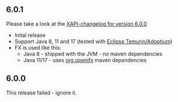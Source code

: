 ## 6.0.1
Please take a look at the [XAPI-changelog for version 6.0.0](https://github.com/xdev-software/xapi/blob/develop/CHANGELOG.md#600)

* Inital release 
* Support Java 8, 11 and 17 (tested with [Eclipse Temurin/Adoptium](https://adoptium.net/))
* FX is used like this:
  * Java 8 - shipped with the JVM - no maven dependencies
  * Java 11/17 - uses [org.openjfx](https://openjfx.io/openjfx-docs/) maven dependencies

## 6.0.0
This release failed - ignore it.
